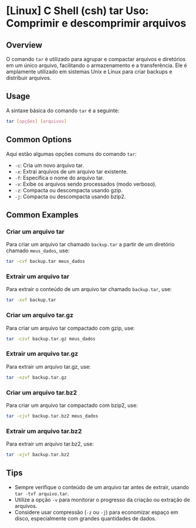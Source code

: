 # [Linux] C Shell (csh) tar Uso: Comprimir e descomprimir arquivos

## Overview
O comando `tar` é utilizado para agrupar e compactar arquivos e diretórios em um único arquivo, facilitando o armazenamento e a transferência. Ele é amplamente utilizado em sistemas Unix e Linux para criar backups e distribuir arquivos.

## Usage
A sintaxe básica do comando `tar` é a seguinte:

```bash
tar [opções] [arquivos]
```

## Common Options
Aqui estão algumas opções comuns do comando `tar`:

- `-c`: Cria um novo arquivo tar.
- `-x`: Extrai arquivos de um arquivo tar existente.
- `-f`: Especifica o nome do arquivo tar.
- `-v`: Exibe os arquivos sendo processados (modo verboso).
- `-z`: Compacta ou descompacta usando gzip.
- `-j`: Compacta ou descompacta usando bzip2.

## Common Examples

### Criar um arquivo tar
Para criar um arquivo tar chamado `backup.tar` a partir de um diretório chamado `meus_dados`, use:

```bash
tar -cvf backup.tar meus_dados
```

### Extrair um arquivo tar
Para extrair o conteúdo de um arquivo tar chamado `backup.tar`, use:

```bash
tar -xvf backup.tar
```

### Criar um arquivo tar.gz
Para criar um arquivo tar compactado com gzip, use:

```bash
tar -czvf backup.tar.gz meus_dados
```

### Extrair um arquivo tar.gz
Para extrair um arquivo tar.gz, use:

```bash
tar -xzvf backup.tar.gz
```

### Criar um arquivo tar.bz2
Para criar um arquivo tar compactado com bzip2, use:

```bash
tar -cjvf backup.tar.bz2 meus_dados
```

### Extrair um arquivo tar.bz2
Para extrair um arquivo tar.bz2, use:

```bash
tar -xjvf backup.tar.bz2
```

## Tips
- Sempre verifique o conteúdo de um arquivo tar antes de extrair, usando `tar -tvf arquivo.tar`.
- Utilize a opção `-v` para monitorar o progresso da criação ou extração de arquivos.
- Considere usar compressão (`-z` ou `-j`) para economizar espaço em disco, especialmente com grandes quantidades de dados.